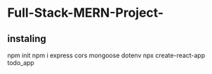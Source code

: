 # Full-Stack-MERN-Project-

## instaling
 npm init
 npm i express cors mongoose dotenv
 npx create-react-app todo_app 